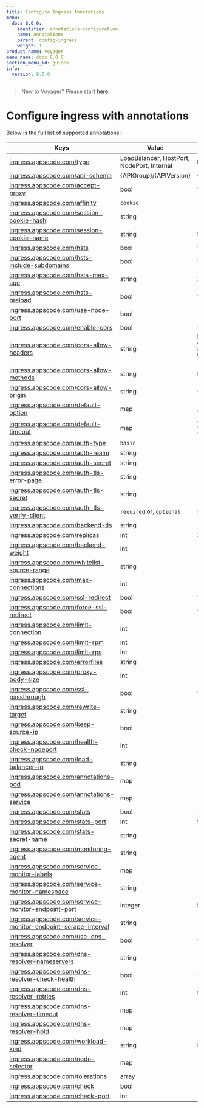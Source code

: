 ```yaml
---
title: Configure Ingress Annotations
menu:
  docs_8.0.0:
    identifier: annotations-configuration
    name: Annotations
    parent: config-ingress
    weight: 1
product_name: voyager
menu_name: docs_8.0.0
section_menu_id: guides
info:
  version: 8.0.0
---
```


> New to Voyager? Please start [here](/docs/8.0.0/concepts/overview).

# Configure ingress with annotations

Below is the full list of supported annotations:

|  Keys  |   Value   |  Default |
|--------|-----------|----------|
| [ingress.appscode.com/type](/docs/8.0.0/concepts/README) | LoadBalancer, HostPort, NodePort, Internal | `LoadBalancer` |
| [ingress.appscode.com/api-schema](/docs/8.0.0/concepts/overview) | {APIGroup}/{APIVersion} | `voyager.appscode.com/v1beta1` |
| [ingress.appscode.com/accept-proxy](/docs/8.0.0/guides/ingress/configuration/accept-proxy) | bool | `false` |
| [ingress.appscode.com/affinity](/docs/8.0.0/guides/ingress/http/sticky-session) | `cookie` | |
| [ingress.appscode.com/session-cookie-hash](/docs/8.0.0/guides/ingress/http/sticky-session) | string | |
| [ingress.appscode.com/session-cookie-name](/docs/8.0.0/guides/ingress/http/sticky-session) | string | `SERVERID` |
| [ingress.appscode.com/hsts](/docs/8.0.0/guides/ingress/http/hsts) | bool | `true` |
| [ingress.appscode.com/hsts-include-subdomains](/docs/8.0.0/guides/ingress/http/hsts) | bool | `false` |
| [ingress.appscode.com/hsts-max-age](/docs/8.0.0/guides/ingress/http/hsts) | string | `15768000` |
| [ingress.appscode.com/hsts-preload](/docs/8.0.0/guides/ingress/http/hsts) | bool | `false` |
| [ingress.appscode.com/use-node-port](/docs/8.0.0/concepts/ingress-types/nodeport) | bool | `false` |
| [ingress.appscode.com/enable-cors](/docs/8.0.0/guides/ingress/http/cors) | bool | `false` |
| [ingress.appscode.com/cors-allow-headers](/docs/8.0.0/guides/ingress/http/cors) | string | `DNT,X-CustomHeader,Keep-Alive,User-Agent,X-Requested-With,If-Modified-Since,Cache-Control,Content-Type,Authorization` |
| [ingress.appscode.com/cors-allow-methods](/docs/8.0.0/guides/ingress/http/cors) | string | `GET,PUT,POST,DELETE,PATCH,OPTIONS` |
| [ingress.appscode.com/cors-allow-origin](/docs/8.0.0/guides/ingress/http/cors) | string | `*` |
| [ingress.appscode.com/default-option](/docs/8.0.0/guides/ingress/configuration/default-options) | map | `{"http-server-close": "true", "dontlognull": "true"}` |
| [ingress.appscode.com/default-timeout](/docs/8.0.0/guides/ingress/configuration/default-timeouts) | map | `{"connect": "50s", "server": "50s", "client": "50s", "client-fin": "50s", "tunnel": "50s"}` |
| [ingress.appscode.com/auth-type](/docs/8.0.0/guides/ingress/security/basic-auth) | `basic` | |
| [ingress.appscode.com/auth-realm](/docs/8.0.0/guides/ingress/security/basic-auth) | string | |
| [ingress.appscode.com/auth-secret](/docs/8.0.0/guides/ingress/security/basic-auth) | string | |
| [ingress.appscode.com/auth-tls-error-page](/docs/8.0.0/guides/ingress/security/tls-auth) | string | |
| [ingress.appscode.com/auth-tls-secret](/docs/8.0.0/guides/ingress/security/tls-auth) | string | |
| [ingress.appscode.com/auth-tls-verify-client](/docs/8.0.0/guides/ingress/security/tls-auth) | `required` or, `optional` | `required` |
| [ingress.appscode.com/backend-tls](/docs/8.0.0/guides/ingress/tls/backend-tls) | string | |
| [ingress.appscode.com/replicas](/docs/8.0.0/guides/ingress/scaling) | int | `1` |
| [ingress.appscode.com/backend-weight](/docs/8.0.0/guides/ingress/http/blue-green-deployment) | int | |
| [ingress.appscode.com/whitelist-source-range](/docs/8.0.0/guides/ingress/configuration/whitelist) | string | |
| [ingress.appscode.com/max-connections](/docs/8.0.0/guides/ingress/configuration/max-connections) | int | |
| [ingress.appscode.com/ssl-redirect](/docs/8.0.0/guides/ingress/configuration/ssl-redirect) | bool | `true` |
| [ingress.appscode.com/force-ssl-redirect](/docs/8.0.0/guides/ingress/configuration/ssl-redirect) | bool | `false` |
| [ingress.appscode.com/limit-connection](/docs/8.0.0/guides/ingress/configuration/rate-limit) | int | |
| [ingress.appscode.com/limit-rpm](/docs/8.0.0/guides/ingress/configuration/rate-limit) | int | |
| [ingress.appscode.com/limit-rps](/docs/8.0.0/guides/ingress/configuration/rate-limit) | int | |
| [ingress.appscode.com/errorfiles](/docs/8.0.0/guides/ingress/configuration/error-files) | string | |
| [ingress.appscode.com/proxy-body-size](/docs/8.0.0/guides/ingress/configuration/body-size) | int | |
| [ingress.appscode.com/ssl-passthrough](/docs/8.0.0/guides/ingress/configuration/ssl-passthrough) | bool | `false` |
| [ingress.appscode.com/rewrite-target](/docs/8.0.0/guides/ingress/configuration/rewrite-target) | string | |
| [ingress.appscode.com/keep-source-ip](/docs/8.0.0/guides/ingress/configuration/keep-source-ip) | bool | `false` |
| [ingress.appscode.com/health-check-nodeport](/docs/8.0.0/guides/ingress/configuration/keep-source-ip) | int | |
| [ingress.appscode.com/load-balancer-ip](/docs/8.0.0/guides/ingress/configuration/loadbalancer-ip) | string | |
| [ingress.appscode.com/annotations-pod](/docs/8.0.0/guides/ingress/configuration/pod-annotations) | map | |
| [ingress.appscode.com/annotations-service](/docs/8.0.0/guides/ingress/configuration/service-annotations) | map | |
| [ingress.appscode.com/stats](/docs/8.0.0/guides/ingress/monitoring/haproxy-stats) | bool | `false` |
| [ingress.appscode.com/stats-port](/docs/8.0.0/guides/ingress/monitoring/haproxy-stats) | int | `56789` |
| [ingress.appscode.com/stats-secret-name](/docs/8.0.0/guides/ingress/monitoring/haproxy-stats) | string | |
| [ingress.appscode.com/monitoring-agent](/docs/8.0.0/guides/ingress/monitoring/using-coreos-prometheus-operator) | string  |         |
| [ingress.appscode.com/service-monitor-labels](/docs/8.0.0/guides/ingress/monitoring/using-coreos-prometheus-operator) | map     |         |
| [ingress.appscode.com/service-monitor-namespace](/docs/8.0.0/guides/ingress/monitoring/using-coreos-prometheus-operator) | string  |         |
| [ingress.appscode.com/service-monitor-endpoint-port](/docs/8.0.0/guides/ingress/monitoring/using-coreos-prometheus-operator) | integer | 56790   |
| [ingress.appscode.com/service-monitor-endpoint-scrape-interval](/docs/8.0.0/guides/ingress/monitoring/using-coreos-prometheus-operator) | string  |         |
| [ingress.appscode.com/use-dns-resolver](/docs/8.0.0/guides/ingress/http/external-svc#using-external-domain) | bool | `false` |
| [ingress.appscode.com/dns-resolver-nameservers](/docs/8.0.0/guides/ingress/http/external-svc#using-external-domain) | string | |
| [ingress.appscode.com/dns-resolver-check-health](/docs/8.0.0/guides/ingress/http/external-svc#using-external-domain) | bool | `true` |
| [ingress.appscode.com/dns-resolver-retries](/docs/8.0.0/guides/ingress/http/external-svc#using-external-domain) | int | `0` |
| [ingress.appscode.com/dns-resolver-timeout](/docs/8.0.0/guides/ingress/http/external-svc#using-external-domain) | map | |
| [ingress.appscode.com/dns-resolver-hold](/docs/8.0.0/guides/ingress/http/external-svc#using-external-domain) | map | |
| [ingress.appscode.com/workload-kind](/docs/8.0.0/guides/ingress/pod-placement#choosing-workload-kind) | string | `Deployment` |
| [ingress.appscode.com/node-selector](/docs/8.0.0/guides/ingress/pod-placement#using-node-selector) | map | |
| [ingress.appscode.com/tolerations](/docs/8.0.0/guides/ingress/pod-placement#using-taints-and-toleration) | array | |
| [ingress.appscode.com/check](/docs/8.0.0/guides/ingress/configuration/health-check) | bool | `false` |
| [ingress.appscode.com/check-port](/docs/8.0.0/guides/ingress/configuration/health-check) | int | |
